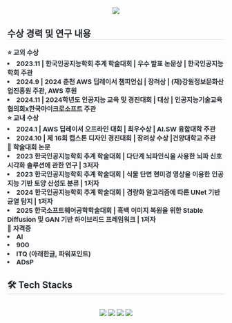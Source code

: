 <div align= "center">
    <img src="https://capsule-render.vercel.app/api?type=transparent&color=0:1a06ac,100:f9e7e7&height=180&text=Hiinnnii&animation=fadeIn&fontColor=315687&fontSize=60" />
    </div>
    <div style="text-align: left;"> 
    <h2 style="border-bottom: 1px solid #d8dee4; color: #282d33;"> 수상 경력 및 연구 내용 </h2>  
    <div style="font-weight: 700; font-size: 15px; text-align: left; color: #282d33;"> ⭐️ 교외 수상</li><li> 2023.11 | 한국인공지능학회 추계 학술대회 | 우수 발표 논문상 | 한국인공지능학회 주관</li><li> 2024.9 | 2024 춘천 AWS 딥레이서 챔피언십 | 장려상 | (재)강원정보문화산업진흥원 주관, AWS 후원</li><li> 2024.11 | 2024학년도 인공지능 교육 및 경진대회 | 대상 | 인공지능기술교육협의회x한국마이크로소프트 주관</li></li>⭐️ 교내 수상</li><li> 2024.1 | AWS 딥레이서 오프라인 대회 | 최우수상 | AI.SW 융합대학 주관</li><li> 2024.10 | 제 16회 캡스톤 디자인 경진대회 | 장려상 수상 |건양대학교 주관</li></li></li></li>👣 학술대회 논문</li><li> 2023 한국인공지능학회 추계 학술대회 | 다단계 뇌파인식을 사용한 뇌파 신호 시각화 솔루션에 관한 연구 | 3저자 </li><li> 2023 한국인공지능학회 추계 학술대회 | 식물 단면 현미경 영상을 이용한 인공지능 기반 토양 산성도 분류 | 1저자</li><li> 2024 한국인공지능학회 추계 학술대회 | 경량화 알고리즘에 따른 UNet 기반 균열 탐지 | 1저자</li><li> 2025 한국소프트웨어공학학술대회 | 흑백 이미지 복원을 위한 Stable Diffusion 및 GAN 기반 하이브리드 프레임워크 | 1저자</li></li></li>👼 자격증</li><li> AI<li>900</li><li> ITQ (아래한글, 파워포인트)</li><li> ADsP </div> 
    </div>
    <div style="text-align: left;">
    <h2 style="border-bottom: 1px solid #d8dee4; color: #282d33;"> 🛠️ Tech Stacks </h2> <br> 
    <div  align= "center"> <img src="https://img.shields.io/badge/MySQL-4479A1?style=for-the-badge&logo=MySQL&logoColor=white">
          <img src="https://img.shields.io/badge/PyTorch-EE4C2C?style=for-the-badge&logo=PyTorch&logoColor=white">
          <img src="https://img.shields.io/badge/Python-3776AB?style=for-the-badge&logo=Python&logoColor=white">
          <img src="https://img.shields.io/badge/Tensorflow-FF6F00?style=for-the-badge&logo=Tensorflow&logoColor=white">
          </div>
    </div>
    
